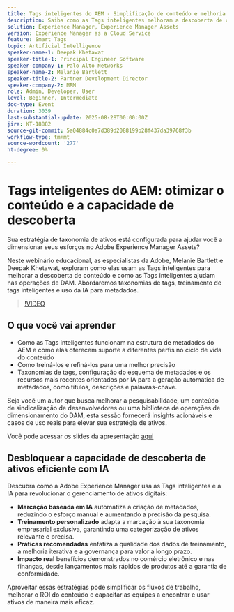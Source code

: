 ```yaml
---
title: Tags inteligentes do AEM - Simplificação de conteúdo e melhoria da capacidade de descoberta
description: Saiba como as Tags inteligentes melhoram a descoberta de conteúdo, os metadados e a escalabilidade do DAM com estratégias de marcação orientadas por IA neste webinário do AEM.
solution: Experience Manager, Experience Manager Assets
version: Experience Manager as a Cloud Service
feature: Smart Tags
topic: Artificial Intelligence
speaker-name-1: Deepak Khetawat
speaker-title-1: Principal Engineer Software
speaker-company-1: Palo Alto Networks
speaker-name-2: Melanie Bartlett
speaker-title-2: Partner Development Director
speaker-company-2: MRM
role: Admin, Developer, User
level: Beginner, Intermediate
doc-type: Event
duration: 3039
last-substantial-update: 2025-08-28T00:00:00Z
jira: KT-18882
source-git-commit: 5a04884c0a7d389d2088199b28f437da39768f3b
workflow-type: tm+mt
source-wordcount: '277'
ht-degree: 0%

---
```



# Tags inteligentes do AEM: otimizar o conteúdo e a capacidade de descoberta

Sua estratégia de taxonomia de ativos está configurada para ajudar você a dimensionar seus esforços no Adobe Experience Manager Assets?

Neste webinário educacional, as especialistas da Adobe, Melanie Bartlett e Deepak Khetawat, exploram como elas usam as Tags inteligentes para melhorar a descoberta de conteúdo e como as Tags inteligentes ajudam nas operações de DAM. Abordaremos taxonomias de tags, treinamento de tags inteligentes e uso da IA para metadados.

>[!VIDEO](https://video.tv.adobe.com/v/3471511/?learn=on&enablevpops)

## O que você vai aprender

* Como as Tags inteligentes funcionam na estrutura de metadados do AEM e como elas oferecem suporte a diferentes perfis no ciclo de vida do conteúdo
* Como treiná-los e refiná-los para uma melhor precisão
* Taxonomias de tags, configuração do esquema de metadados e os recursos mais recentes orientados por IA para a geração automática de metadados, como títulos, descrições e palavras-chave.

Seja você um autor que busca melhorar a pesquisabilidade, um conteúdo de sindicalização de desenvolvedores ou uma biblioteca de operações de dimensionamento do DAM, esta sessão fornecerá insights acionáveis e casos de uso reais para elevar sua estratégia de ativos.

Você pode acessar os slides da apresentação [aqui](../../assets/experience-manager/aug2025/2025-08-28-Adobe-Smart-Tags-Champions-webinar_FINALCOPY.pdf)

## Desbloquear a capacidade de descoberta de ativos eficiente com IA

Descubra como a Adobe Experience Manager usa as Tags inteligentes e a IA para revolucionar o gerenciamento de ativos digitais:

* **Marcação baseada em IA** automatiza a criação de metadados, reduzindo o esforço manual e aumentando a precisão da pesquisa.
* **Treinamento personalizado** adapta a marcação à sua taxonomia empresarial exclusiva, garantindo uma categorização de ativos relevante e precisa.
* **Práticas recomendadas** enfatiza a qualidade dos dados de treinamento, a melhoria iterativa e a governança para valor a longo prazo.
* **Impacto real** benefícios demonstrados no comércio eletrônico e nas finanças, desde lançamentos mais rápidos de produtos até a garantia de conformidade.

Aproveitar essas estratégias pode simplificar os fluxos de trabalho, melhorar o ROI do conteúdo e capacitar as equipes a encontrar e usar ativos de maneira mais eficaz.